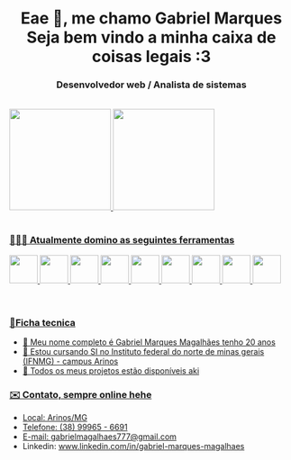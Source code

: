 <h1 align="center">Eae 👋, me chamo Gabriel Marques<br>Seja bem vindo a minha caixa de coisas legais :3</h1>

<h3 align="center">Desenvolvedor web / Analista de sistemas</h3>
<br>
<div>
  <a href="https://github.com/NikisGabriel">
  <img height="180em" src="https://github-readme-stats.vercel.app/api?username=NikisGabriel&show_icons=true&theme=monokai&include_all_commits=true&count_private=true">
  <img height="180em" src="https://github-readme-stats.vercel.app/api/top-langs/?username=NikisGabriel&layout=compact&langs_count=8&theme=monokai">
</div>
<br>
<h3>👨🏽‍💻 Atualmente domino as seguintes ferramentas</h3>

<div>
<img src="https://cdn.jsdelivr.net/gh/devicons/devicon/icons/yarn/yarn-original.svg" width='50' />
<img src="https://cdn.jsdelivr.net/gh/devicons/devicon/icons/vscode/vscode-original.svg" width='50' />
<img src="https://cdn.jsdelivr.net/gh/devicons/devicon/icons/css3/css3-original.svg" width='50' />
<img src="https://cdn.jsdelivr.net/gh/devicons/devicon/icons/html5/html5-original.svg" width='50' />
<img src="https://cdn.jsdelivr.net/gh/devicons/devicon/icons/sass/sass-original.svg" width='50' />
<img src="https://cdn.jsdelivr.net/gh/devicons/devicon/icons/bootstrap/bootstrap-original.svg" width='50' />
<img src="https://cdn.jsdelivr.net/gh/devicons/devicon/icons/javascript/javascript-original.svg" width='50' /> 
<img src="https://cdn.jsdelivr.net/gh/devicons/devicon/icons/typescript/typescript-original.svg" width='50' />
<img src="https://cdn.jsdelivr.net/gh/devicons/devicon/icons/react/react-original.svg" width='50' />
</div>
<br>

<br>

<h3>📍Ficha tecnica </h3>

- 👦 Meu nome completo é Gabriel Marques Magalhães tenho 20 anos
- 📝 Estou cursando SI no Instituto federal do norte de minas gerais (IFNMG) - campus Arinos
- 📁 Todos os meus projetos estão disponíveis aki

<h3>✉️ Contato, sempre online hehe </h3>

* Local:    Arinos/MG <br>
* Telefone:   (38) 99965 - 6691 <br>
* E-mail:  gabrielmagalhaes777@gmail.com
* Linkedin: www.linkedin.com/in/gabriel-marques-magalhaes

